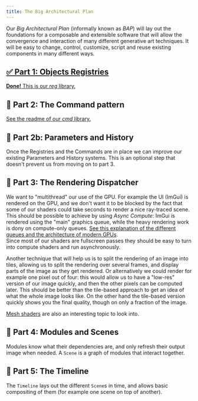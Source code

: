 ```yaml
---
title: The Big Architectural Plan
---
```


Our _Big Architectural Plan_ (informally known as _BAP_) will lay out the foundations for a composable and extensible software that will allow the convergence and interaction of many different generative art techniques. It will be easy to change, control, customize, script and reuse existing components in many different ways.

## [✅ Part 1: Objects Registries](https://github.com/CoolLibs/reg)

[**Done!** This is our _reg_ library.](https://github.com/CoolLibs/reg)

## 🚧 Part 2: The Command pattern

[See the readme of our _cmd_ library.](https://github.com/CoolLibs/cmd)

## 🚧 Part 2b: Parameters and History

Once the Registries and the Commands are in place we can improve our existing Parameters and History systems. This is an optional step that doesn't prevent us from moving on to part 3.

## 🔭 Part 3: The Rendering Dispatcher

We want to "multithread" our use of the GPU. For example the UI (ImGui) is rendered on the GPU, and we don't want it to be blocked by the fact that some of our shaders could take seconds to render a nice ray-traced scene. This should be possible to achieve by using _Async Compute_: ImGui is rendered using the "main" graphics queue, while the heavy rendering work is dony on compute-only queues. [See this explanation of the different queues and the architecture of modern GPUs](https://stackoverflow.com/questions/55272626/what-is-actually-a-queue-family-in-vulkan).<br/>
Since most of our shaders are fullscreen passes they should be easy to turn into compute shaders and run asynchronously.

Another technique that will help us is to split the rendering of an image into tiles, allowing us to split the rendering over several frames, and display parts of the image as they get rendered. Or alternatively we could render for example one pixel out of four: this would allow us to have a "low-res" version of our image quickly, and then the other pixels can be computed later. This should be better than the tile-based approach to get an idea of what the whole image looks like. On the other hand the tile-based version quickly shows you the final quality, though on only a fraction of the image.

[Mesh shaders](https://www.youtube.com/watch?v=CFXKTXtil34) are also an interesting topic to look into.

## 🔭 Part 4: Modules and Scenes

Modules know what their dependencies are, and only refresh their output image when needed. A `Scene` is a graph of modules that interact together.

## 🔭 Part 5: The Timeline

The `Timeline` lays out the different `Scene`s in time, and allows basic compositing of them (for example one scene on top of another).
